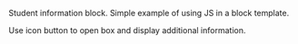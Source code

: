 Student information block.  Simple example of using JS in a block template.

Use icon button to open box and display additional information.